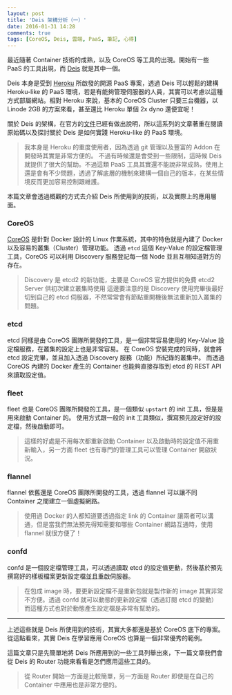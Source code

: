 ```yaml
---
layout: post
title: 'Deis 架構分析（一）'
date: 2016-01-31 14:28
comments: true
tags: [CoreOS, Deis, 雲端, PaaS, 筆記, 心得]
---
```

最近隨著 Container 技術的成熟，以及 CoreOS 等工具的出現。開始有一些 PaaS 的工具出現，而 [Deis](https://deis.io) 就是其中一個。

Deis 本身是受到 [Heroku](https://heroku.com) 所啟發的開源 PaaS 專案，透過 Deis 可以輕鬆的建構 Heroku-like 的 PaaS 環境，若是有能夠管理伺服器的人員，其實可以考慮以這種方式部屬網站。相對 Heroku 來說，基本的 CoreOS Cluster 只要三台機器，以 Linode 2GB 的方案來看，甚至還比 Heroku 單個 2x dyno 還便宜呢！

關於 Deis 的架構，在官方的[文件](https://docs.deis.io/en/latest/understanding_deis/architecture/)已經有做出說明，所以這系列的文章著重在閱讀原始碼以及探討關於 Deis 是如何實踐 Heroku-like 的 PaaS 環境。

> 我本身是 Heroku 的重度使用者，因為透過 git 管理以及豐富的 Addon 在開發時其實是非常方便的。
> 不過有時候還是會受到一些限制，這時候 Deis 就提供了很大的幫助。不過這類 PaaS 工具其實還不能說非常成熟，使用上還是會有不少問題，透過了解底層的機制來建構一個自己的版本，在某些情境反而更加容易控制跟維護。

<!--more-->

本篇文章會透過概觀的方式去介紹 Deis 所使用到的技術，以及實際上的應用層面。

### CoreOS

[CoreOS](https://coreos.com/) 是針對 Docker 設計的 Linux 作業系統，其中的特色就是內建了 Docker 以及容易的叢集（Cluster）管理功能。
透過 `etcd` 這個 Key-Value 的設定檔管理工具，CoreOS 可以利用 Discovery 服務登記每一個 Node 並且互相知道對方的存在。

> Discovery 是 etcd2 的新功能，主要是 CoreOS 官方提供的免費 etcd2 Server 供初次建立叢集時使用
> 這邊要注意的是 Discovery 使用完畢後最好切到自己的 etcd 伺服器，不然常常會有節點重開機後無法重新加入叢集的問題。

### etcd

etcd 同樣是由 CoreOS 團隊所開發的工具，是一個非常容易使用的 Key-Value 設定檔服務，在叢集的設定上也是非常容易。
在 CoreOS 安裝完成的同時，就會將 etcd 設定完畢，並且加入透過 Discovery 服務（功能）所紀錄的叢集中。
而透過 CoreOS 內建的 Docker 產生的 Container 也能夠直接存取到 etcd 的 REST API 來讀取設定值。

### fleet

fleet 也是 CoreOS 團隊所開發的工具，是一個類似 `upstart` 的 init 工具，但是是用來啟動 Container 的。
使用方式跟一般的 init 工具類似，撰寫預先設定好的設定檔，然後啟動即可。

> 這樣的好處是不用每次都重新啟動 Container 以及啟動時的設定值不用重新輸入，另一方面 fleet 也有專門的管理工具可以管理 Container 開啟狀況。

### flannel

flannel 依舊還是 CoreOS 團隊所開發的工具，透過 flannel 可以讓不同 Container 之間建立一個虛擬網路。

> 使用過 Docker 的人都知道要透過指定 link 的 Container 讓兩者可以溝通，但是當我們無法預先得知需要和哪些 Container 網路互通時，使用 flannel 就很方便了！

### confd

confd 是一個設定檔管理工具，可以透過讀取 etcd 的設定值更動，然後基於預先撰寫好的樣板檔案更新設定檔並且重啟伺服器。

> 在包成 image 時，要更新設定檔不是重新包就是製作新的 image 其實非常不方便。透過 confd 就可以動態的更新設定檔（透過訂閱 etcd 的變動）
> 而這種方式也對於動態產生設定檔是非常有幫助的。

---

上述這些就是 Deis 所使用到的技術，其實大多都還是基於 CoreOS 底下的專案。
從這點看來，其實 Deis 在學習應用 CoreOS 也算是一個非常優秀的範例。

這篇文章只是先簡單地將 Deis 所應用到的一些工具列舉出來，下一篇文章我們會從 Deis 的 Router 功能來看看是怎們應用這些工具的。

> 從 Router 開始一方面是比較簡單，另一方面是 Router 即使是在自己的 Container 中應用也是非常方便的。

